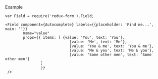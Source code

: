 Example

    var Field = require('redux-form').Field;

    <Field component={Autocomplete} labels={{placeholder: 'Find me...', main: ''}}
            name="value"
            props={{ items: [ {value: 'You', text: 'You'},
                                 {value: 'Me', text: 'Me'},
                                 {value: 'You & me', text: 'You & me'},
                                 {value: 'Me & you', text: 'Me & you'},
                                 {value: 'Some other men', text: 'Some other men'}
                    ]
                    }}
     />
